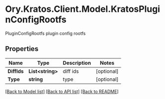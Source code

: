 # Ory.Kratos.Client.Model.KratosPluginConfigRootfs
PluginConfigRootfs plugin config rootfs

## Properties

Name | Type | Description | Notes
------------ | ------------- | ------------- | -------------
**DiffIds** | **List&lt;string&gt;** | diff ids | [optional] 
**Type** | **string** | type | [optional] 

[[Back to Model list]](../README.md#documentation-for-models) [[Back to API list]](../README.md#documentation-for-api-endpoints) [[Back to README]](../README.md)

